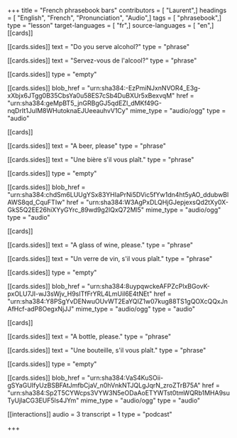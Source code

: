 +++
title = "French phrasebook bars"
contributors = [ "Laurent",]
headings = [ "English", "French", "Pronunciation", "Audio",]
tags = [ "phrasebook",]
type = "lesson"
target-languages = [ "fr",]
source-languages = [ "en",]
[[cards]]

[[cards.sides]]
text = "Do you serve alcohol?"
type = "phrase"

[[cards.sides]]
text = "Servez-vous de l'alcool?"
type = "phrase"

[[cards.sides]]
type = "empty"

[[cards.sides]]
blob_href = "urn:sha384:-EzPmiNJxnNVOR4_E3g-xXbjx6JTgg0B35CbsYa0u58ES7cSb4DuBXUr5xBexvqM"
href = "urn:sha384:geMpBT5_jnGRBgGJ5qdEZI_dMKf49G-nqDrIt1JuIM8WHutoknaEJUeeauhvV1Cy"
mime_type = "audio/ogg"
type = "audio"

[[cards]]

[[cards.sides]]
text = "A beer, please"
type = "phrase"

[[cards.sides]]
text = "Une bière s'il vous plaît."
type = "phrase"

[[cards.sides]]
type = "empty"

[[cards.sides]]
blob_href = "urn:sha384:chdSm6LUUgYSx83YHIaPrNi5DVic5fYw1dn4ht5yAO_ddubwBlAWS8qd_CquFTIw"
href = "urn:sha384:W3AgPxDLQHjGJepjexsQd2tXy0X-GkS5Q2EE26hiXYyGYrc_89wd9g2lQxQ72Ml5"
mime_type = "audio/ogg"
type = "audio"

[[cards]]

[[cards.sides]]
text = "A glass of wine, please."
type = "phrase"

[[cards.sides]]
text = "Un verre de vin, s'il vous plaît."
type = "phrase"

[[cards.sides]]
type = "empty"

[[cards.sides]]
blob_href = "urn:sha384:8uypqwckeAFPZcPlxBGovK-pxOLU7JI-wJ3sWjv_H9sITfFrYRL4LmUil6E4tNEt"
href = "urn:sha384:Y8PSgYvDENwuOUvWT2EaYQIZ1w07kug88TS1gQOXcQQxJnAfHcf-adP8OegxNjJJ"
mime_type = "audio/ogg"
type = "audio"

[[cards]]

[[cards.sides]]
text = "A bottle, please."
type = "phrase"

[[cards.sides]]
text = "Une bouteille, s'il vous plaît."
type = "phrase"

[[cards.sides]]
type = "empty"

[[cards.sides]]
blob_href = "urn:sha384:VaS4KuSOii-gSYaGUIfyUzBSBFAtJmfbCjaV_n0hVnkNTJQLgJqrN_zroZTrB75A"
href = "urn:sha384:Sp2T5CYWcps3VYW3N5eODaAoETYWTst0tmWQRb1MHA9suTyUjlaCG3EUF5ls4JYm"
mime_type = "audio/ogg"
type = "audio"

[[interactions]]
audio = 3
transcript = 1
type = "podcast"

+++
